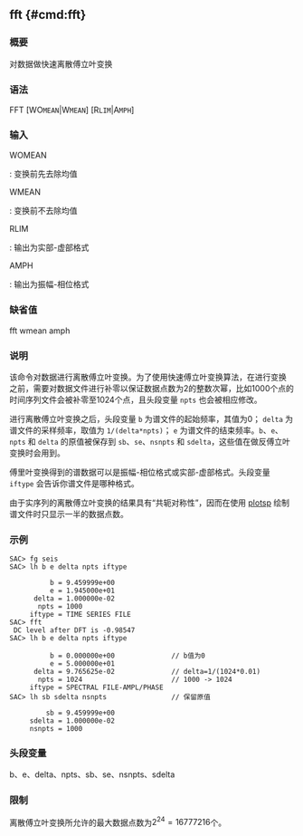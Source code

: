 ## fft {#cmd:fft}

### 概要

对数据做快速离散傅立叶变换

### 语法

FFT \[WO`MEAN`|W`MEAN`\] \[R`LIM`|A`MPH`\]

### 输入

WOMEAN

:   变换前先去除均值

WMEAN

:   变换前不去除均值

RLIM

:   输出为实部-虚部格式

AMPH

:   输出为振幅-相位格式

### 缺省值

fft wmean amph

### 说明

该命令对数据进行离散傅立叶变换。为了使用快速傅立叶变换算法，在进行变换
之前，需要对数据文件进行补零以保证数据点数为2的整数次幂，比如1000个点的
时间序列文件会被补零至1024个点，且头段变量 `npts` 也会被相应修改。

进行离散傅立叶变换之后，头段变量 `b` 为谱文件的起始频率，其值为0；
`delta` 为谱文件的采样频率，取值为 `1/(delta*npts)`； `e`
为谱文件的结束频率。`b`、`e`、`npts` 和 `delta` 的原值被保存到
`sb`、`se`、`nsnpts` 和 `sdelta`，这些值在做反傅立叶变换时会用到。

傅里叶变换得到的谱数据可以是振幅-相位格式或实部-虚部格式。头段变量
`iftype` 会告诉你谱文件是哪种格式。

由于实序列的离散傅立叶变换的结果具有“共轭对称性”，因而在使用
[plotsp](/commands/plotsp.html) 绘制谱文件时只显示一半的数据点数。

### 示例

``` {.bash}
SAC> fg seis
SAC> lh b e delta npts iftype

          b = 9.459999e+00
          e = 1.945000e+01
      delta = 1.000000e-02
       npts = 1000
     iftype = TIME SERIES FILE
SAC> fft
 DC level after DFT is -0.98547
SAC> lh b e delta npts iftype

          b = 0.000000e+00              // b值为0
          e = 5.000000e+01
      delta = 9.765625e-02              // delta=1/(1024*0.01)
       npts = 1024                      // 1000 -> 1024
     iftype = SPECTRAL FILE-AMPL/PHASE
SAC> lh sb sdelta nsnpts                // 保留原值

         sb = 9.459999e+00
     sdelta = 1.000000e-02
     nsnpts = 1000
```

### 头段变量

b、e、delta、npts、sb、se、nsnpts、sdelta

### 限制

离散傅立叶变换所允许的最大数据点数为$2^{24}=16777216$个。

